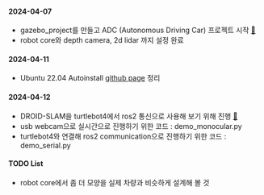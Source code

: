#### 2024-04-07
- gazebo_project를 만들고 ADC (Autonomous Driving Car) 프로젝트 시작 [🔗](https://github.com/j-wye/gazebo_project/tree/main/ADC)
- robot core와 depth camera, 2d lidar 까지 설정 완료

#### 2024-04-11
- Ubuntu 22.04 Autoinstall [github page](https://github.com/j-wye/j-wye.github.io) 정리

#### 2024-04-12
- DROID-SLAM을 turtlebot4에서 ros2 통신으로 사용해 보기 위해 진행 [🔗](https://github.com/j-wye/droid_slam/blob/main/README.md#droid-slam)
- usb webcam으로 실시간으로 진행하기 위한 코드 : demo_monocular.py
- turtlebot4와 연결해 ros2 communication으로 진행하기 위한 코드 : demo_serial.py







#### TODO List
- robot core에서 좀 더 모양을 실제 차량과 비슷하게 설계해 볼 것